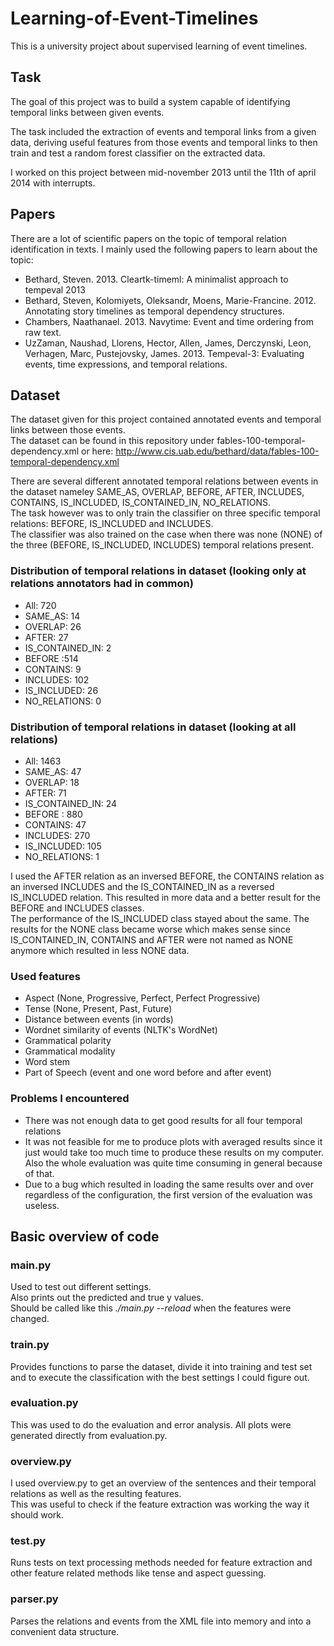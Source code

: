 Learning-of-Event-Timelines
===========================

This is a university project about supervised learning of event timelines.

## Task
The goal of this project was to build a system capable of identifying temporal links between given events.

The task included the extraction of events and temporal links from a given data, deriving useful features from those events and temporal links to then train and test a random forest classifier on the extracted data.

I worked on this project between mid-november 2013 until the 11th of april 2014 with interrupts.

## Papers
There are a lot of scientific papers on the topic of temporal relation identification in texts.
I mainly used the following papers to learn about the topic:
- Bethard, Steven. 2013. Cleartk-timeml: A minimalist approach to tempeval 2013
- Bethard, Steven, Kolomiyets, Oleksandr, Moens, Marie-Francine. 2012. Annotating story timelines as temporal dependency structures.
- Chambers, Naathanael. 2013. Navytime: Event and time ordering from raw text.
- UzZaman, Naushad, Llorens, Hector, Allen, James, Derczynski, Leon, Verhagen, Marc, Pustejovsky, James. 2013. Tempeval-3: Evaluating events, time expressions, and temporal relations.

## Dataset
The dataset given for this project contained annotated events and temporal links between those events.  
The dataset can be found in this repository under fables-100-temporal-dependency.xml or here: http://www.cis.uab.edu/bethard/data/fables-100-temporal-dependency.xml

There are several different annotated temporal relations between events in the dataset nameley SAME_AS, OVERLAP, BEFORE, AFTER, INCLUDES, CONTAINS, IS_INCLUDED, IS_CONTAINED_IN, NO_RELATIONS.  
The task however was to only train the classifier on three specific temporal relations: BEFORE, IS_INCLUDED and INCLUDES.  
The classifier was also trained on the case when there was none (NONE) of the three (BEFORE, IS_INCLUDED, INCLUDES) temporal relations present.

### Distribution of temporal relations in dataset (looking only at relations annotators had in common)
- All: 720
- SAME_AS: 14
- OVERLAP: 26
- AFTER: 27
- IS_CONTAINED_IN: 2
- BEFORE :514
- CONTAINS: 9
- INCLUDES: 102
- IS_INCLUDED: 26
- NO_RELATIONS: 0

### Distribution of temporal relations in dataset (looking at all relations)
- All: 1463
- SAME_AS: 47
- OVERLAP: 18
- AFTER: 71
- IS_CONTAINED_IN: 24
- BEFORE : 880
- CONTAINS: 47
- INCLUDES: 270
- IS_INCLUDED: 105
- NO_RELATIONS: 1

I used the AFTER relation as an inversed BEFORE, the CONTAINS relation as an inversed INCLUDES and the IS_CONTAINED_IN as a reversed IS_INCLUDED relation.
This resulted in more data  and a better result for the BEFORE and INCLUDES classes.  
The performance of the IS_INCLUDED class stayed about the same. The results for the NONE class became worse which makes sense since IS_CONTAINED_IN, CONTAINS and AFTER were not named as NONE anymore which resulted in less NONE data.

### Used features
- Aspect (None, Progressive, Perfect, Perfect Progressive)
- Tense (None, Present, Past, Future)
- Distance between events (in words)
- Wordnet similarity of events (NLTK's WordNet)
- Grammatical polarity
- Grammatical modality
- Word stem
- Part of Speech (event and one word before and after event)

### Problems I encountered
- There was not enough data to get good results for all four temporal relations
- It was not feasible for me to produce plots with averaged results since it just would take too much time to produce these results on my computer. Also the whole evaluation was quite time consuming in general because of that.
- Due to a bug which resulted in loading the same results over and over regardless of the configuration, the first version of the evaluation was useless.

## Basic overview of code
### main.py

Used to test out different settings.  
Also prints out the predicted and true y values.  
Should be called like this _./main.py --reload_ when the features were changed.


### train.py

Provides functions to parse the dataset, divide it into training and test set and to execute the classification with the best settings I could figure out.


### evaluation.py

This was used to do the evaluation and error analysis.
All plots were generated directly from evaluation.py.


### overview.py

I used overview.py to get an overview of the sentences and their temporal relations as well as the resulting features.  
This was useful to check if the feature extraction was working the way it should work.

### test.py

Runs tests on text processing methods needed for feature extraction and other feature related methods like tense and aspect guessing.


### parser.py

Parses the relations and events from the XML file into memory and into a convenient data structure.
